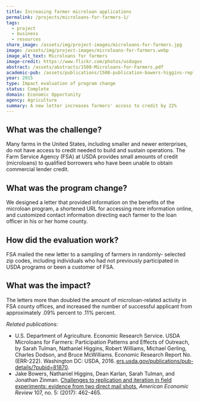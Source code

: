 ```yaml
---
title: Increasing farmer microloan applications
permalink: /projects/microloans-for-farmers-1/
tags: 
  - project
  - business
  - resources
share_image: /assets/img/project-images/microloans-for-farmers.jpg
image: /assets/img/project-images/microloans-for-farmers.webp
image_alt_text: Microloans for farmers
image-credit: https://www.flickr.com/photos/usdagov
abstract: /assets/abstracts/1508-Microloans-for-Farmers.pdf
academic-pub: /assets/publications/1508-publication-bowers-higgins-replication-2017.pdf
year: 2015
type: Impact evaluation of program change
status: Complete
domain: Economic Opportunity
agency: Agriculture
summary: A new letter increases farmers' access to credit by 22%
---
```

## What was the challenge?
Many farms in the United States, including smaller and newer enterprises, do not have access to credit needed to build and sustain operations. The Farm Service Agency (FSA) at USDA provides small amounts of credit (microloans) to qualified borrowers who have been unable to obtain commercial lender credit.

## What was the program change?
We designed a letter that provided information on the benefits of the microloan program, a shortened URL for accessing more information online, and customized contact information directing each farmer to the loan officer in his or her home county. 

## How did the evaluation work?
FSA mailed the new letter to a sampling of farmers in randomly- selected zip codes, including individuals who had not previously participated in USDA programs or been a customer of FSA.

## What was the impact?
The letters more than doubled the amount of microloan-related activity in FSA county offices, and increased the number of successful applicant from approximately .09% percent to .11% percent.

<i>Related publications:</i>
<br>
- U.S. Department of Agriculture. Economic Research Service. USDA Microloans for Farmers: Participation Patterns and Effects of Outreach, by Sarah Tulman, Nathaniel Higgins, Robert Williams, Michael Gerling, Charles Dodson, and Bruce McWilliams. Economic Research Report No. (ERR-222). Washington DC: USDA, 2016. <a href="https://www.ers.usda.gov/publications/pub-details/?pubid=81870" target="_blank">ers.usda.gov/publications/pub-details/?pubid=81870</a>.	
- Jake Bowers, Nathaniel Higgins, Dean Karlan, Sarah Tulman, and Jonathan Zinman. <a href="https://www.aeaweb.org/articles?id=10.1257/aer.p20171060" target="_blank">Challenges to replication and iteration in field experiments: evidence from two direct mail shots,</a> _American Economic Review_ 107, no. 5: (2017): 462-465.
